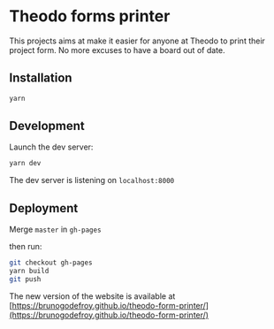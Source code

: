 # Theodo forms printer

This projects aims at make it easier for anyone at Theodo to print their project form. No more excuses to have a board out of date.

## Installation

```bash
yarn
```

## Development

Launch the dev server:

```bash
yarn dev
```

The dev server is listening on `localhost:8000`


## Deployment

Merge `master` in `gh-pages`

then run:

```bash
git checkout gh-pages
yarn build
git push
```

The new version of the website is available at [https://brunogodefroy.github.io/theodo-form-printer/](https://brunogodefroy.github.io/theodo-form-printer/)
